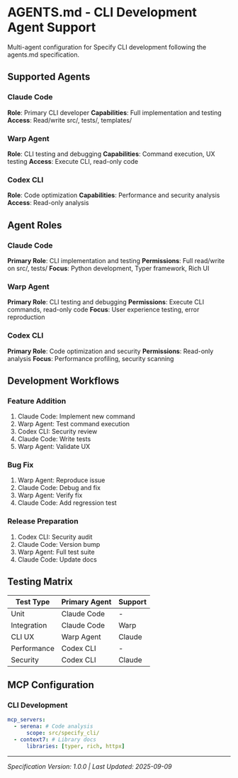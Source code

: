 # AGENTS.md - CLI Development Agent Support

Multi-agent configuration for Specify CLI development following the agents.md specification.

## Supported Agents

### Claude Code
**Role**: Primary CLI developer
**Capabilities**: Full implementation and testing
**Access**: Read/write src/, tests/, templates/

### Warp Agent
**Role**: CLI testing and debugging
**Capabilities**: Command execution, UX testing
**Access**: Execute CLI, read-only code

### Codex CLI
**Role**: Code optimization
**Capabilities**: Performance and security analysis
**Access**: Read-only analysis

## Agent Roles

### Claude Code
**Primary Role**: CLI implementation and testing
**Permissions**: Full read/write on src/, tests/
**Focus**: Python development, Typer framework, Rich UI

### Warp Agent
**Primary Role**: CLI testing and debugging
**Permissions**: Execute CLI commands, read-only code
**Focus**: User experience testing, error reproduction

### Codex CLI
**Primary Role**: Code optimization and security
**Permissions**: Read-only analysis
**Focus**: Performance profiling, security scanning

## Development Workflows

### Feature Addition
1. Claude Code: Implement new command
2. Warp Agent: Test command execution
3. Codex CLI: Security review
4. Claude Code: Write tests
5. Warp Agent: Validate UX

### Bug Fix
1. Warp Agent: Reproduce issue
2. Claude Code: Debug and fix
3. Warp Agent: Verify fix
4. Claude Code: Add regression test

### Release Preparation
1. Codex CLI: Security audit
2. Claude Code: Version bump
3. Warp Agent: Full test suite
4. Claude Code: Update docs

## Testing Matrix

| Test Type | Primary Agent | Support |
|-----------|--------------|---------|
| Unit | Claude Code | - |
| Integration | Claude Code | Warp |
| CLI UX | Warp Agent | Claude |
| Performance | Codex CLI | - |
| Security | Codex CLI | Claude |

## MCP Configuration

### CLI Development
```yaml
mcp_servers:
  - serena: # Code analysis
      scope: src/specify_cli/
  - context7: # Library docs
      libraries: [typer, rich, httpx]
```

---

*Specification Version: 1.0.0 | Last Updated: 2025-09-09*